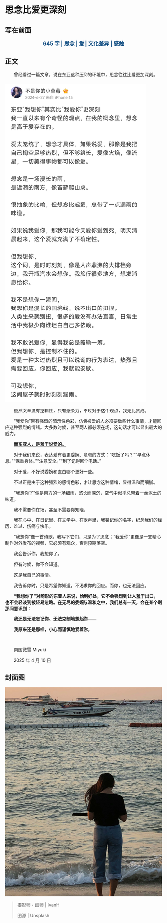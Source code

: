 # 思念比爱更深刻

## 写在前面

<p style="color:#0f4c81; text-align:center; font-weight:bold; font-size:larger;">645 字 | 思念 | 爱 | 文化差异 | 感触</p>

## 正文

　　曾经看过一篇文章，说在东亚这种压抑的环境中，思念往往比爱更加深刻。
　　
　　![](https://raw.githubusercontent.com/TinySnow/GithubImageHosting/main/blog/articles/literature/Screenshot_2025-04-09-18-05-45-707_mark.via-edit.jpg)

　　虽然文章没有逻辑性，只有感染力，不过对于这个观点，我无比赞成。

　　“我爱你”带有强烈的暗示性色彩，仿佛被爱的人必须要做些什么事情，才能回应这种强烈的情绪。大多数时候，甚至两人都必须在场，这句话才可以显出最大的威力。

　　<u>**而东亚人，是羞于说爱的。**</u>

　　对于我们来说，表达爱有着更委婉、隐晦的方式：“吃饭了吗？”“早点休息。”“保重身体。”“注意安全。”“到了记得回个电话。”

　　对于爱，不好说委婉和直白哪个更好一些。

　　不过正是由于这种强烈的感情色彩，才让思念这种情绪，显得温和而细腻。

　　“我想你了”像是南方的一场细雨，悠长而深沉，空气中似乎总带着一丝泥土的味道。

　　我不需要你在场，甚至不需要你知晓。

　　我在心中、在日记里、在文学中、在歌声里，我铭记你的名字，纪念我们的经历、难过、伤痛与快乐。

　　“我想你”像一首诗歌，我写下它们，只是为了思念；“我爱你”更像是一支精心制作对外发布的视频，它必须有观众，否则预期落空。

　　我会告诉你，我想你了。

　　但有时候，你不会知道。

　　这是我自己的事情。

　　我告诉你时，只是希望你知道，不渴求你的回应。而你，也无法回应。

　　**“我想你了”对畸形的东亚人来说，恰到好处，它不会强烈到让人羞于出口，也不会轻淡到被轻易忽略。在无尽的委婉与温和之中，我们总有一天，会在某个刹那间意识到：**

　　**我还是无法忘记你、无法克制地想起你——**

　　**我原来还是那样，小心而谨慎地爱着你。**

<br />

　　南国微雪 Miyuki

　　2025 年 4 月 10 日

## 封面图

![](https://raw.githubusercontent.com/TinySnow/GithubImageHosting/main/blog/articles/literature/ivanh-_dnXkithRBU-unsplash.jpg)

> 摄影师・画师 | IvanH
>
> 图源 | Unsplash